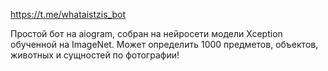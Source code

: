 https://t.me/whataistzis_bot


Простой бот на aiogram, собран на нейросети модели Xception обученной на ImageNet.
Может определить 1000 предметов, объектов,  животных и сущностей по фотографии!
